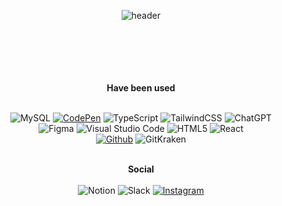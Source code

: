 <div align="center">
  
![header](https://capsule-render.vercel.app/api?type=Waving&color=0:ffeffa,100:ffeffa&height=140&text=Nakyung%20Ahn&fontAlignY=34&fontColor=ffffff&fontSize=40&desc=design%20develop&descAlign=70&descAlignY=51)

  <br />
  <br />
  <br />
  <br />
  <br />
  <b>Have been used</b>
  <br />
  <br />
  
  ![MySQL](https://img.shields.io/badge/mysql-white?style=for-the-badge&logo=mysql&logoColor=black)
  <a href="https://codepen.io/Ahnnakyung">![CodePen](https://img.shields.io/badge/CodePen-white?style=for-the-badge&logo=codepen&logoColor=black)</a>
  ![TypeScript](https://img.shields.io/badge/typescript-white?style=for-the-badge&logo=typescript&logoColor=black)
  ![TailwindCSS](https://img.shields.io/badge/tailwindcss-white?style=for-the-badge&logo=tailwind-css&logoColor=black)
  ![ChatGPT](https://img.shields.io/badge/chatGPT-white?style=for-the-badge&logo=openai&logoColor=black)
    <br />
  ![Figma](https://img.shields.io/badge/figma-white?style=for-the-badge&logo=figma&logoColor=black)
  ![Visual Studio Code](https://img.shields.io/badge/Visual%20Studio%20Code-white?style=for-the-badge&logo=visual-studio-code&logoColor=black)
  ![HTML5](https://img.shields.io/badge/html5-white?style=for-the-badge&logo=html5&logoColor=black)
  ![React](https://img.shields.io/badge/React-white?style=for-the-badge&logo=React&logoColor=black)
  <br />
  <a href="https://github.com/Ahnnakyung">![Github](https://img.shields.io/badge/github-white?style=for-the-badge&logo=github&logoColor=black)</a>
  ![GitKraken](https://img.shields.io/badge/GitKraken-white?style=for-the-badge&logo=gitkraken&logoColor=black)
  
  <br /><b>Social </b><br />
  <br />
  ![Notion](https://img.shields.io/badge/Notion-white?style=for-the-badge&logo=notion&logoColor=black)
  ![Slack](https://img.shields.io/badge/Slack-white?style=for-the-badge&logo=slack&logoColor=black)
  <a href="https://instagram.com/ahnnakyung?igshid=MmIzYWVlNDQ5Yg==">![Instagram](https://img.shields.io/badge/Instagram-white?style=for-the-badge&logo=Instagram&logoColor=black)</a>
  <br />
  
</div>

<br />
<br />
<br />
<br />
<br />
<br />
<br />
<br />
<br />
<br />
<br />
<br />
<br />
<br />
<br />
<br />
